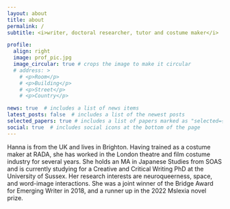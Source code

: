 ```yaml
---
layout: about
title: about
permalink: /
subtitle: <i>writer, doctoral researcher, tutor and costume maker</i>

profile:
  align: right
  image: prof_pic.jpg
  image_circular: true # crops the image to make it circular
  # address: >
    # <p>Room</p>
    # <p>Building</p>
    # <p>Street</p>
    # <p>Country</p>

news: true  # includes a list of news items
latest_posts: false  # includes a list of the newest posts
selected_papers: true # includes a list of papers marked as "selected={true}"
social: true  # includes social icons at the bottom of the page
---
```


Hanna is from the UK and lives in Brighton. Having trained as a costume maker at RADA, she has worked in the London theatre and film costume industry for several years. She holds an MA in Japanese Studies from SOAS and is currently studying for a Creative and Critical Writing PhD at the University of Sussex. Her research interests are neuroqueerness, space, and word-image interactions. She was a joint winner of the Bridge Award for Emerging Writer in 2018, and a runner up in the 2022 Mslexia novel prize.